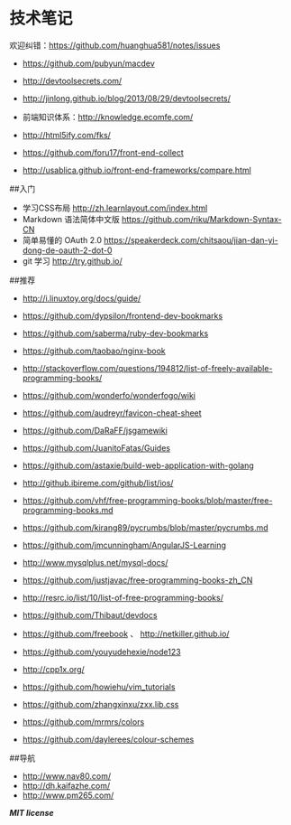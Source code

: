 # 技术笔记

欢迎纠错：https://github.com/huanghua581/notes/issues

* https://github.com/pubyun/macdev



* http://devtoolsecrets.com/
* http://jinlong.github.io/blog/2013/08/29/devtoolsecrets/
* 前端知识体系：http://knowledge.ecomfe.com/
* http://html5ify.com/fks/
* https://github.com/foru17/front-end-collect
* http://usablica.github.io/front-end-frameworks/compare.html

##入门
* 学习CSS布局 http://zh.learnlayout.com/index.html
* Markdown 语法简体中文版 https://github.com/riku/Markdown-Syntax-CN
* 简单易懂的 OAuth 2.0 https://speakerdeck.com/chitsaou/jian-dan-yi-dong-de-oauth-2-dot-0
* git 学习 http://try.github.io/


##推荐
* http://i.linuxtoy.org/docs/guide/
* https://github.com/dypsilon/frontend-dev-bookmarks
* https://github.com/saberma/ruby-dev-bookmarks
* https://github.com/taobao/nginx-book
* http://stackoverflow.com/questions/194812/list-of-freely-available-programming-books/
* https://github.com/wonderfo/wonderfogo/wiki
* https://github.com/audreyr/favicon-cheat-sheet
* https://github.com/DaRaFF/jsgamewiki
* https://github.com/JuanitoFatas/Guides
* https://github.com/astaxie/build-web-application-with-golang
* http://github.ibireme.com/github/list/ios/
* https://github.com/vhf/free-programming-books/blob/master/free-programming-books.md
* https://github.com/kirang89/pycrumbs/blob/master/pycrumbs.md
* https://github.com/jmcunningham/AngularJS-Learning
* http://www.mysqlplus.net/mysql-docs/
* https://github.com/justjavac/free-programming-books-zh_CN
* http://resrc.io/list/10/list-of-free-programming-books/
* https://github.com/Thibaut/devdocs
* https://github.com/freebook 、 http://netkiller.github.io/
* https://github.com/youyudehexie/node123
* http://cpp1x.org/
* https://github.com/howiehu/vim_tutorials
* https://github.com/zhangxinxu/zxx.lib.css
* https://github.com/mrmrs/colors

* https://github.com/daylerees/colour-schemes





##导航
* http://www.nav80.com/
* http://dh.kaifazhe.com/
* http://www.pm265.com/




***MIT license***
